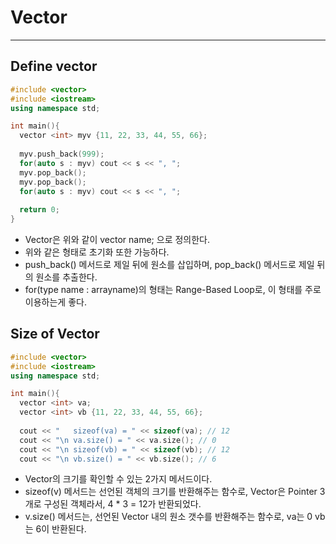 # Vector
---
## Define vector
```c++
#include <vector>
#include <iostream>
using namespace std;

int main(){
  vector <int> myv {11, 22, 33, 44, 55, 66};
  
  myv.push_back(999);
  for(auto s : myv) cout << s << ", ";
  myv.pop_back();
  myv.pop_back();
  for(auto s : myv) cout << s << ", ";
  
  return 0;
}
```
- Vector은 위와 같이 vector <type> name; 으로 정의한다.
- 위와 같은 형태로 초기화 또한 가능하다.
- push_back() 메서드로 제일 뒤에 원소를 삽입하며, pop_back() 메서드로 제일 뒤의 원소를 추출한다.
- for(type name : arrayname)의 형태는 Range-Based Loop로, 이 형태를 주로 이용하는게 좋다.  

## Size of Vector
```c++
#include <vector>
#include <iostream>
using namespace std;

int main(){
  vector <int> va;
  vector <int> vb {11, 22, 33, 44, 55, 66};
  
  cout << "   sizeof(va) = " << sizeof(va); // 12
  cout << "\n va.size() = " << va.size(); // 0
  cout << "\n sizeof(vb) = " << sizeof(vb); // 12
  cout << "\n vb.size() = " << vb.size(); // 6
```
- Vector의 크기를 확인할 수 있는 2가지 메서드이다.
- sizeof(v) 메서드는 선언된 객체의 크기를 반환해주는 함수로, Vector은 Pointer 3개로 구성된 객체라서, 4 * 3 = 12가 반환되었다.
- v.size() 메서드는, 선언된 Vector 내의 원소 갯수를 반환해주는 함수로, va는 0 vb는 6이 반환된다.
